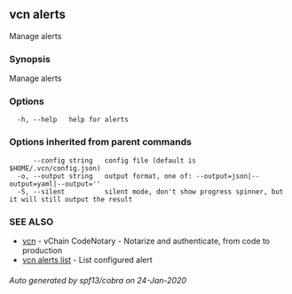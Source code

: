 ## vcn alerts

Manage alerts

### Synopsis

Manage alerts

### Options

```
  -h, --help   help for alerts
```

### Options inherited from parent commands

```
      --config string   config file (default is $HOME/.vcn/config.json)
  -o, --output string   output format, one of: --output=json|--output=yaml|--output=''
  -S, --silent          silent mode, don't show progress spinner, but it will still output the result
```

### SEE ALSO

* [vcn](vcn.md)	 - vChain CodeNotary - Notarize and authenticate, from code to production
* [vcn alerts list](vcn_alerts_list.md)	 - List configured alert

###### Auto generated by spf13/cobra on 24-Jan-2020
